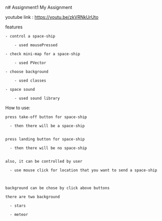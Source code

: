 n# Assignment1
My Assignment


youtube link : https://youtu.be/zkVRNkUrUto


features

    - control a space-ship
        
        - used mousePressed
    
    - check mini-map for a space-ship
    
        - used PVector
    
    - choose background
    
        - used classes
    
    - space sound
    
        - used sound library


How to use:

    press take-off button for space-ship
  
      - then there will be a space-ship
      

    press landing button for space-ship
    
      - then there will be no space-ship
      
      
    also, it can be controlled by user
    
      - use mouse click for location that you want to send a space-ship
      
      
      
    background can be chose by click above buttons
    
    there are two background
    
      - stars
      
      - meteor
  
  




